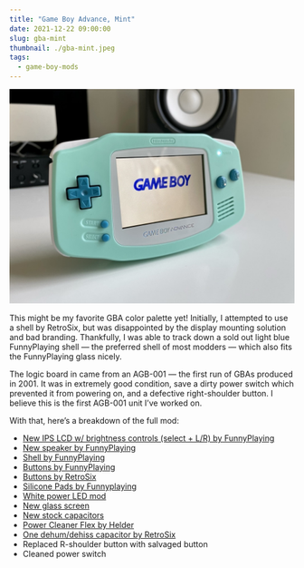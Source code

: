 ```yaml
---
title: "Game Boy Advance, Mint"
date: 2021-12-22 09:00:00
slug: gba-mint
thumbnail: ./gba-mint.jpeg
tags:
  - game-boy-mods
---
```


![Game Boy Advance, Mint](gba-mint.jpeg)

This might be my favorite GBA color palette yet! Initially, I attempted to use a shell by RetroSix, but was disappointed by the display mounting solution and bad branding. Thankfully, I was able to track down a sold out light blue FunnyPlaying shell — the preferred shell of most modders — which also fits the FunnyPlaying glass nicely.

The logic board in came from an AGB-001 — the first run of GBAs produced in 2001. It was in extremely good condition, save a dirty power switch which prevented it from powering on, and a defective right-shoulder button. I believe this is the first AGB-001 unit I’ve worked on.

With that, here’s a breakdown of the full mod:

- [New IPS LCD w/ brightness controls (select + L/R) by FunnyPlaying](https://funnyplaying.com/collections/product/products/gba)
- [New speaker by FunnyPlaying](https://funnyplaying.com/collections/product/products/clear-gba-speaker)
- [Shell by FunnyPlaying](https://funnyplaying.com/collections/product/products/mirror-clear-coustom-shell-for-gba)
- [Buttons by FunnyPlaying](https://funnyplaying.com/collections/product/products/agb-custom-buttons)
- [Buttons by RetroSix](https://handheldlegend.com/products/game-boy-advance-prestige-buttons-1)
- [Silicone Pads by Funnyplaying](https://funnyplaying.com/collections/product/products/replacement-silicone-pads-for-gameboy-advance)
- [White power LED mod](https://lighthouseleds.com/catalogsearch/result/?q=0603+SMD)
- [New glass screen](https://funnyplaying.com/collections/product/products/centering-lens-for-ips-lcd-gameboy-advance)
- [New stock capacitors](https://console5.com/store/game-boy-advance-smd-cap-kit-gba.html)
- [Power Cleaner Flex by Helder](https://heldergametech.com/shop/gba/gba-power-cleaner-flex-pcb/)
- [One dehum/dehiss capacitor by RetroSix](https://retrosix.co.uk/Dehum-Dehiss-Kit-Game-Boy-Advance-p217244008)
- Replaced R-shoulder button with salvaged button
- Cleaned power switch
